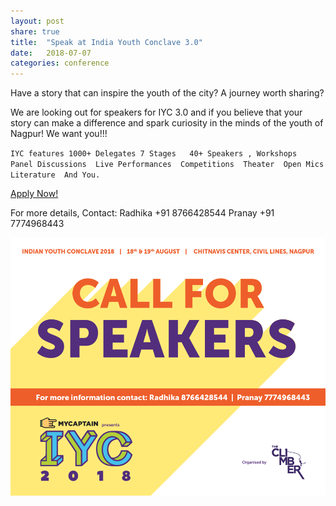 ```yaml
---
layout: post
share: true
title:  "Speak at India Youth Conclave 3.0"
date:   2018-07-07
categories: conference 
---
```




Have a story that can inspire the youth of the city? A journey worth sharing?

We are looking out for speakers for IYC 3.0 and if you believe that your story can make a difference and spark curiosity in the minds of the youth of Nagpur! We want you!!!

`IYC features 1000+ Delegates 7 Stages   40+ Speakers , Workshops  Panel Discussions  Live Performances  Competitions  Theater  Open Mics  Literature  And You.`

[Apply Now!](http://bit.ly/CallForSpeakersIYCNGP)

For more details, 
Contact:
Radhika +91 8766428544
Pranay +91 7774968443

![Poster for IYC](/images/iyc.jpg)

